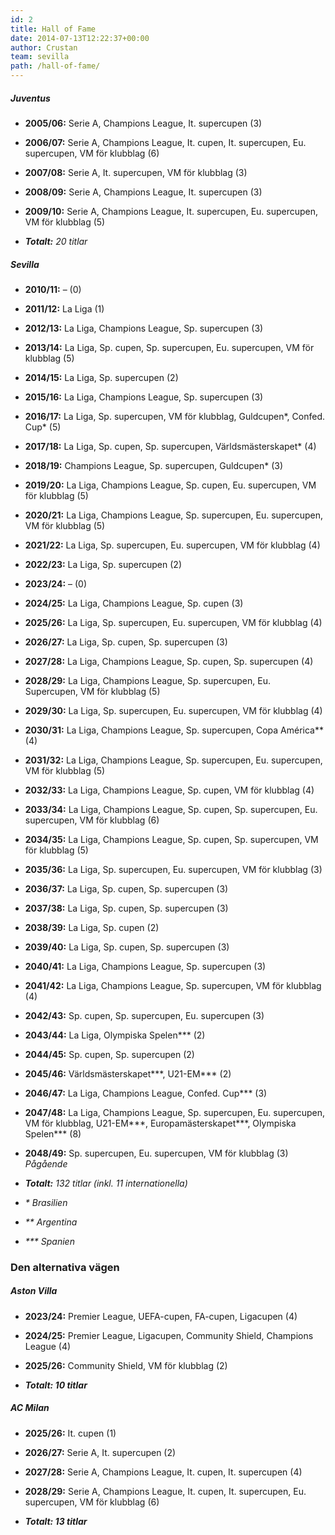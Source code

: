 ```yaml
---
id: 2
title: Hall of Fame
date: 2014-07-13T12:22:37+00:00
author: Crustan
team: sevilla
path: /hall-of-fame/
---
```


##### Juventus

- **2005/06:** Serie A, Champions League, It. supercupen (3)
- **2006/07:** Serie A, Champions League, It. cupen, It. supercupen, Eu. supercupen, VM för klubblag (6)
- **2007/08:** Serie A, It. supercupen, VM för klubblag (3)
- **2008/09:** Serie A, Champions League, It. supercupen (3)
- **2009/10:** Serie A, Champions League, It. supercupen, Eu. supercupen, VM för klubblag (5)

- _**Totalt:** 20 titlar_

##### Sevilla

- **2010/11:** – (0)
- **2011/12:** La Liga (1)
- **2012/13:** La Liga, Champions League, Sp. supercupen (3)
- **2013/14:** La Liga, Sp. cupen, Sp. supercupen, Eu. supercupen, VM för klubblag (5)
- **2014/15:** La Liga, Sp. supercupen (2)
- **2015/16:** La Liga, Champions League, Sp. supercupen (3)
- **2016/17:** La Liga, Sp. supercupen, VM för klubblag, Guldcupen\*, Confed. Cup\* (5)
- **2017/18:** La Liga, Sp. cupen, Sp. supercupen, Världsmästerskapet\* (4)
- **2018/19:** Champions League, Sp. supercupen, Guldcupen\* (3)
- **2019/20:** La Liga, Champions League, Sp. cupen, Eu. supercupen, VM för klubblag (5)
- **2020/21:** La Liga, Champions League, Sp. supercupen, Eu. supercupen, VM för klubblag (5)
- **2021/22:** La Liga, Sp. supercupen, Eu. supercupen, VM för klubblag (4)
- **2022/23:** La Liga, Sp. supercupen (2)
- **2023/24:** – (0)
- **2024/25:** La Liga, Champions League, Sp. cupen (3)
- **2025/26:** La Liga, Sp. supercupen, Eu. supercupen, VM för klubblag (4)
- **2026/27:** La Liga, Sp. cupen, Sp. supercupen (3)
- **2027/28:** La Liga, Champions League, Sp. cupen, Sp. supercupen (4)
- **2028/29:** La Liga, Champions League, Sp. supercupen, Eu. Supercupen, VM för klubblag (5)
- **2029/30:** La Liga, Sp. supercupen, Eu. supercupen, VM för klubblag (4)
- **2030/31:** La Liga, Champions League, Sp. supercupen, Copa América\*\* (4)
- **2031/32:** La Liga, Champions League, Sp. supercupen, Eu. supercupen, VM för klubblag (5)
- **2032/33:** La Liga, Champions League, Sp. cupen, VM för klubblag (4)
- **2033/34:** La Liga, Champions League, Sp. cupen, Sp. supercupen, Eu. supercupen, VM för klubblag (6)
- **2034/35:** La Liga, Champions League, Sp. cupen, Sp. supercupen, VM för klubblag (5)
- **2035/36:** La Liga, Sp. supercupen, Eu. supercupen, VM för klubblag (3)
- **2036/37:** La Liga, Sp. cupen, Sp. supercupen (3)
- **2037/38:** La Liga, Sp. cupen, Sp. supercupen (3)
- **2038/39:** La Liga, Sp. cupen (2)
- **2039/40:** La Liga, Sp. cupen, Sp. supercupen (3)
- **2040/41:** La Liga, Champions League, Sp. supercupen (3)
- **2041/42:** La Liga, Champions League, Sp. supercupen, VM för klubblag (4)
- **2042/43:** Sp. cupen, Sp. supercupen, Eu. supercupen (3)
- **2043/44:** La Liga, Olympiska Spelen\*\*\* (2)
- **2044/45:** Sp. cupen, Sp. supercupen (2)
- **2045/46:** Världsmästerskapet\*\*\*, U21-EM\*\*\* (2)
- **2046/47:** La Liga, Champions League, Confed. Cup\*\*\* (3)
- **2047/48:** La Liga, Champions League, Sp. supercupen, Eu. supercupen, VM för klubblag, U21-EM\*\*\*, Europamästerskapet\*\*\*, Olympiska Spelen\*\*\* (8)
- **2048/49:** Sp. supercupen, Eu. supercupen, VM för klubblag (3) _Pågående_

- _**Totalt:** 132 titlar (inkl. 11 internationella)_

- _\* Brasilien_
- _\*\* Argentina_
- _\*\*\* Spanien_

### Den alternativa vägen

##### Aston Villa

- **2023/24:** Premier League, UEFA-cupen, FA-cupen, Ligacupen (4)
- **2024/25:** Premier League, Ligacupen, Community Shield, Champions League (4)
- **2025/26:** Community Shield, VM för klubblag (2)

- _**Totalt: 10 titlar**_

##### AC Milan

- **2025/26:** It. cupen (1)
- **2026/27:** Serie A, It. supercupen (2)
- **2027/28:** Serie A, Champions League, It. cupen, It. supercupen (4)
- **2028/29:** Serie A, Champions League, It. cupen, It. supercupen, Eu. supercupen, VM för klubblag (6)

- _**Totalt: 13 titlar**_
